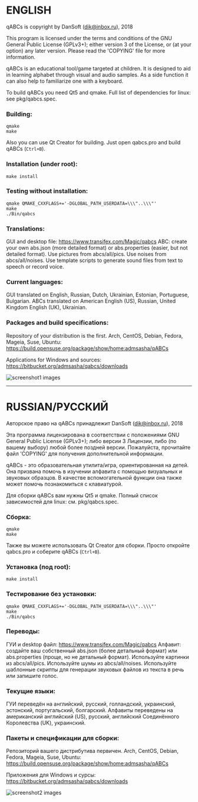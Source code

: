 # ENGLISH #

qABCs is copyright by DanSoft (dik@inbox.ru), 2018

This program is licensed under the terms and conditions of
the GNU General Public License (GPLv3+); either version
3 of the License, or (at your option) any later version.
Please read the 'COPYING' file for more information.

qABCs is an educational tool/game targeted at children.
It is designed to aid in learning alphabet through visual
and audio samples. As a side function it can also help to
familiarize one with a keyboard.

To build qABCs you need Qt5 and qmake.
Full list of dependencies for linux: see pkg/qabcs.spec.

### Building: ###
~~~~
qmake
make
~~~~
Also you can use Qt Creator for building.
Just open qabcs.pro and build qABCs (`Ctrl+B`).

### Installation (under root): ###
~~~~
make install
~~~~

### Testing without installation: ###
~~~~
qmake QMAKE_CXXFLAGS+='-DGLOBAL_PATH_USERDATA=\\\"..\\\"'
make
./Bin/qabcs
~~~~
### Translations: ###
GUI and desktop file: https://www.transifex.com/Magic/qabcs
ABC: create your own abs.json (more detailed format) or
abs.properties (easier, but not detailed format). Use pictures
from abcs/all/pics. Use noises from abcs/all/noises. Use
template scripts to generate sound files from text to speech or
record voice.

### Current languages: ###
GUI translated on English, Russian, Dutch, Ukrainian, Estonian,
Portuguese, Bulgarian.
ABCs translated on American English (US), Russian, United
Kingdom English (UK), Ukrainian.

### Packages and build specifications: ###
Repository of your distribution is the first.
Arch, CentOS, Debian, Fedora, Mageia, Suse, Ubuntu:
https://build.opensuse.org/package/show/home:admsasha/qABCs

Applications for Windows and sources:
https://bitbucket.org/admsasha/qabcs/downloads

![screenshot1 images](https://bitbucket.org/admsasha/qabcs/raw/master/screenshots/screenshot1.png)

***

# RUSSIAN/РУССКИЙ #
Авторское право на qABCs принадлежит DanSoft (dik@inbox.ru),
2018

Эта программа лицензирована в соответствии с положениями GNU
General Public License (GPLv3+); либо версии 3 Лицензии, либо
(по вашему выбору) любой более поздней версии. Пожалуйста,
прочитайте файл 'COPYING' для получения дополнительной
информации.

qABCs - это образовательная утилита/игра, ориентированная на
детей. Она призвана помочь в изучении алфавита с помощью
визуальных и звуковых образцов. В качестве вспомогательной
функции она также может помочь познакомиться с клавиатурой.

Для сборки qABCs вам нужны Qt5 и qmake.
Полный список зависимостей для linux: см. pkg/qabcs.spec.

### Сборка: ###
~~~~
qmake
make
~~~~
Также вы можете использовать Qt Creator для сборки.
Просто откройте qabcs.pro и соберите qABCs (`Ctrl+B`).

### Установка (под root): ###
~~~~
make install
~~~~

### Тестирование без установки: ###
~~~~
qmake QMAKE_CXXFLAGS+='-DGLOBAL_PATH_USERDATA=\\\"..\\\"'
make
./Bin/qabcs
~~~~
### Переводы: ###
ГУИ и desktop файл: https://www.transifex.com/Magic/qabcs
Алфавит: создайте ваш собственный abs.json (более детальный
формат) или abs.properties (проще, но не детальный формат).
Используйте картинки из abcs/all/pics. Используйте шумы из
abcs/all/noises. Используйте шаблонные скрипты для генерации
звуковых файлов из текста в речь или запишите голос.

### Текущие языки: ###
ГУИ переведён на английский, русский, голландский, украинский,
эстонский, португальский, болгарский.
Алфавиты переведены на американский английский (US), русский,
английский Соединённого Королевства (UK), украинский.

### Пакеты  и спецификации для сборки: ###
Репозиторий вашего дистрибутива первичен.
Arch, CentOS, Debian, Fedora, Mageia, Suse, Ubuntu:
https://build.opensuse.org/package/show/home:admsasha/qABCs

Приложения для Windows и сурсы:
https://bitbucket.org/admsasha/qabcs/downloads

![screenshot2 images](https://bitbucket.org/admsasha/qabcs/raw/master/screenshots/screenshot2.png)

